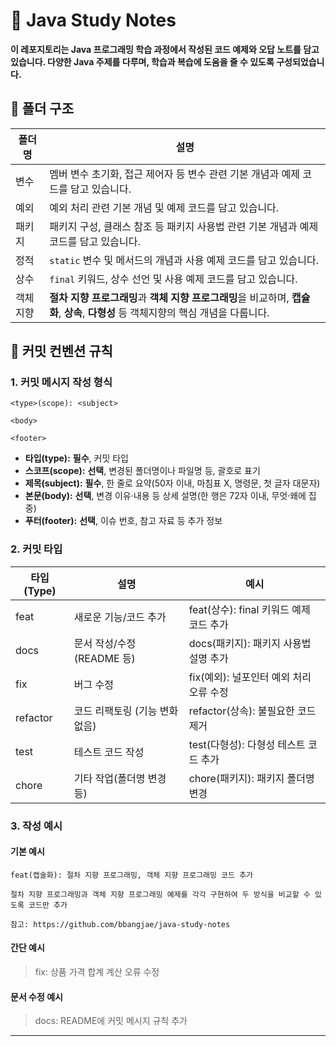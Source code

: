 # 🚀 Java Study Notes

**이 레포지토리는 Java 프로그래밍 학습 과정에서 작성된 코드 예제와 오답 노트를 담고 있습니다. 다양한 Java 주제를 다루며, 학습과 복습에 도움을 줄 수 있도록 구성되었습니다.**

## 📁 폴더 구조

| 폴더명  | 설명                                                                                    |
|------|---------------------------------------------------------------------------------------|
| 변수   | 멤버 변수 초기화, 접근 제어자 등 변수 관련 기본 개념과 예제 코드를 담고 있습니다.                                      |
| 예외   | 예외 처리 관련 기본 개념 및 예제 코드를 담고 있습니다.                                                      |
| 패키지  | 패키지 구성, 클래스 참조 등 패키지 사용법 관련 기본 개념과 예제 코드를 담고 있습니다.                                    |
| 정적   | `static` 변수 및 메서드의 개념과 사용 예제 코드를 담고 있습니다.                                             |
| 상수   | `final` 키워드, 상수 선언 및 사용 예제 코드를 담고 있습니다.                                                |
| 객체지향 | **절차 지향 프로그래밍**과 **객체 지향 프로그래밍**을 비교하며, **캡슐화**, **상속**, **다형성** 등 객체지향의 핵심 개념을 다룹니다. |

## 📝 커밋 컨벤션 규칙

### 1. 커밋 메시지 작성 형식

`````
<type>(scope): <subject>

<body>

<footer>
`````

- **타입(type):** **필수**, 커밋 타입
- **스코프(scope):** **선택**, 변경된 폴더명이나 파일명 등, 괄호로 표기
- **제목(subject):** **필수**, 한 줄로 요약(50자 이내, 마침표 X, 명령문, 첫 글자 대문자)
- **본문(body):** **선택**, 변경 이유·내용 등 상세 설명(한 행은 72자 이내, 무엇·왜에 집중)
- **푸터(footer):** **선택**, 이슈 번호, 참고 자료 등 추가 정보

### 2. 커밋 타입

| 타입 (Type) | 설명                              | 예시                                      |
|-------------|---------------------------------|-----------------------------------------|
| feat        | 새로운 기능/코드 추가                 | feat(상수): final 키워드 예제 코드 추가      |
| docs        | 문서 작성/수정 (README 등)           | docs(패키지): 패키지 사용법 설명 추가         |
| fix         | 버그 수정                          | fix(예외): 널포인터 예외 처리 오류 수정      |
| refactor    | 코드 리팩토링 (기능 변화 없음)         | refactor(상속): 불필요한 코드 제거           |
| test        | 테스트 코드 작성                    | test(다형성): 다형성 테스트 코드 추가        |
| chore       | 기타 작업(폴더명 변경 등)             | chore(패키지): 패키지 폴더명 변경            |

### 3. 작성 예시

#### 기본 예시

`````
feat(캡술화): 절차 지향 프로그래밍, 객체 지향 프로그래밍 코드 추가

절차 지향 프로그래밍과 객체 지향 프로그래밍 예제를 각각 구현하여 두 방식을 비교할 수 있도록 코드만 추가

참고: https://github.com/bbangjae/java-study-notes
`````

#### 간단 예시

> fix: 상품 가격 합계 계산 오류 수정

#### 문서 수정 예시

> docs: README에 커밋 메시지 규칙 추가

---